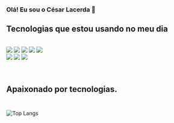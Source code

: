 ### Olá! Eu sou o César Lacerda 👋

## Tecnologias que estou usando no meu dia

<div style="display: inline_block"><br/>
  <img align="center alt="html5" src="https://img.shields.io/badge/HTML5-E34F26?style=for-the-badge&logo=html5&logoColor=white" />
  <img align="center alt="css3" src="https://img.shields.io/badge/CSS3-1572B6?style=for-the-badge&logo=css3&logoColor=white" />
  <img align="center alt="javaScript" src="https://img.shields.io/badge/JavaScript-F7DF1E?style=for-the-badge&logo=javascript&logoColor=black" />
  <img align="center alt="TailwindCSS" src="https://img.shields.io/badge/Tailwind_CSS-38B2AC?style=for-the-badge&logo=tailwind-css&logoColor=white" />
  <img align="center alt="TypeScript" src="https://img.shields.io/badge/TypeScript-007ACC?style=for-the-badge&logo=typescript&logoColor=white" /><br/>
  <img align="center alt="ReactJS" src="https://img.shields.io/badge/React-20232A?style=for-the-badge&logo=react&logoColor=61DAFB" />
  <img align="center alt="NodeJS" src="https://img.shields.io/badge/Node.js-43853D?style=for-the-badge&logo=node.js&logoColor=white" />
  <img align="center alt="ReacNative" src="https://img.shields.io/badge/React_Native-20232A?style=for-the-badge&logo=react&logoColor=61DAFB" />
</div><br/><br/>

## Apaixonado por tecnologias.<br/><br/>

![Top Langs](https://github-readme-stats.vercel.app/api/top-langs/?username=cesarlacerdabr&layout=compact)

